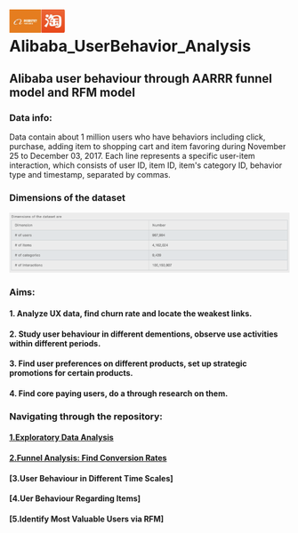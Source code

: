 # <img src="pics/Alibaba_Taobao.png" width="100"> Alibaba_UserBehavior_Analysis

## Alibaba user behaviour through AARRR funnel model and RFM model


### Data info:
Data contain about 1 million users who have behaviors including click, purchase, adding item to shopping cart and item favoring during November 25 to December 03, 2017. Each line represents a specific user-item interaction, which consists of user ID, item ID, item's category ID, behavior type and timestamp, separated by commas.

### Dimensions of the dataset
<img src="pics/dimensions_of_the_dataset.png" width="800"> 


### Aims:

#### 1. Analyze UX data, find churn rate and locate the weakest links.
#### 2. Study user behaviour in different dementions, observe use activities within different periods.
#### 3. Find user preferences on different products, set up strategic promotions for certain products.
#### 4. Find core paying users, do a through research on them.


### Navigating through the repository:

#### [1.Exploratory Data Analysis](https://github.com/paxton615/Alibaba_UserBehavior_Analysis/blob/master/Data%20_Info_%26_EDA.ipynb)

#### [2.Funnel Analysis: Find Conversion Rates](https://github.com/paxton615/Alibaba_UserBehavior_Analysis/blob/master/Funnel%20Analysis_Find%20Conversion%20Rates.ipynb)

#### [3.User Behaviour in Different Time Scales]

#### [4.Uer Behaviour Regarding Items]

#### [5.Identify Most Valuable Users via RFM]

